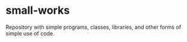 small-works
===========

Repository with simple programs, classes, libraries, and other forms of simple use of code.
